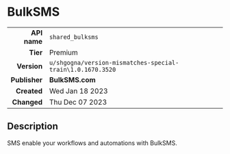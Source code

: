 # BulkSMS
| | |
|-:|-|
|**API name**|`shared_bulksms`|
|**Tier**|Premium|
|**Version**|`u/shgogna/version-mismatches-special-train\1.0.1670.3520`|
|**Publisher**|**BulkSMS.com**|
|**Created**|Wed Jan 18 2023|
|**Changed**|Thu Dec 07 2023|

## Description
SMS enable your workflows and automations with BulkSMS.
